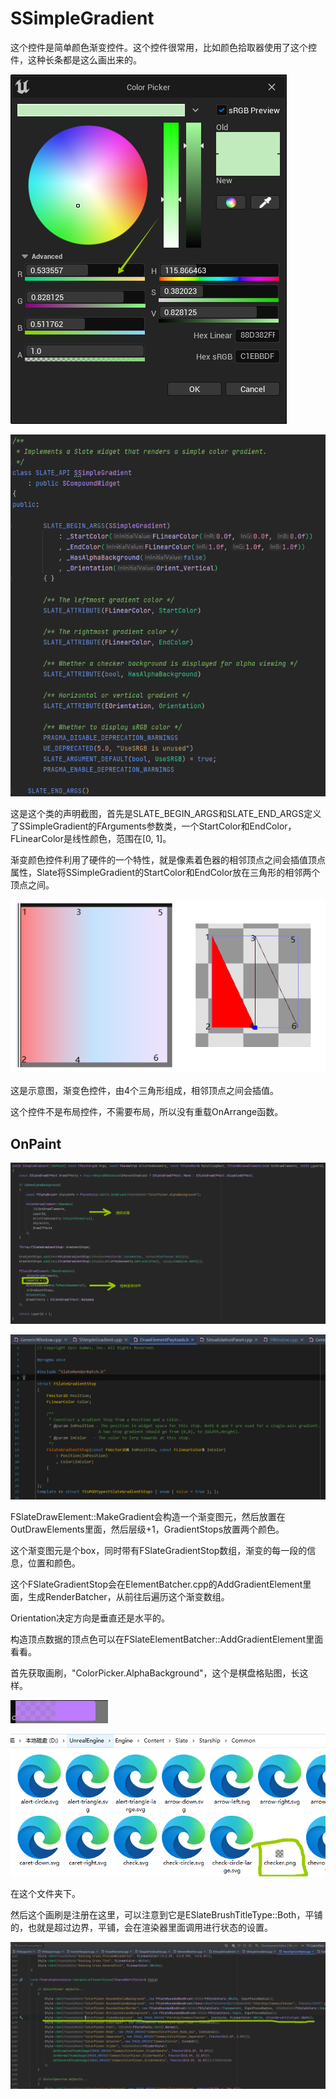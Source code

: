 # SSimpleGradient



这个控件是简单颜色渐变控件。这个控件很常用，比如颜色拾取器使用了这个控件，这种长条都是这么画出来的。

![](_static/Image/Slate/SSimpleGradient_ColorPicker.png)

![](_static/Image/Slate/SSimpleGradient.png)

这是这个类的声明截图，首先是SLATE_BEGIN_ARGS和SLATE_END_ARGS定义了SSimpleGradient的FArguments参数类，一个StartColor和EndColor，FLinearColor是线性颜色，范围在[0, 1]。



渐变颜色控件利用了硬件的一个特性，就是像素着色器的相邻顶点之间会插值顶点属性，Slate将SSimpleGradient的StartColor和EndColor放在三角形的相邻两个顶点之间。



![](_static/Image/Slate/SimpleGradient.png)

这是示意图，渐变色控件，由4个三角形组成，相邻顶点之间会插值。



这个控件不是布局控件，不需要布局，所以没有重载OnArrange函数。



## OnPaint

![](_static/Image/Slate/SSimpleGradient_OnPaint.png)

![](_static/Image/Slate/SSimpleGradient_GradientStop.png)

FSlateDrawElement::MakeGradient会构造一个渐变图元，然后放置在OutDrawElements里面，然后层级+1，GradientStops放置两个颜色。



这个渐变图元是个box，同时带有FSlateGradientStop数组，渐变的每一段的信息，位置和颜色。



这个FSlateGradientStop会在ElementBatcher.cpp的AddGradientElement里面，生成RenderBatcher，从前往后遍历这个渐变数组。



Orientation决定方向是垂直还是水平的。



构造顶点数据的顶点色可以在FSlateElementBatcher::AddGradientElement里面看看。



首先获取画刷，"ColorPicker.AlphaBackground"，这个是棋盘格贴图，长这样。

![](_static/Image/Slate/SSimpleGradient_ChessBoardGrid.png)

![](_static/Image/Slate/SSimpleGradient_Checker.png)

在这个文件夹下。



然后这个画刷是注册在这里，可以注意到它是ESlateBrushTitleType::Both，平铺的，也就是超过边界，平铺，会在渲染器里面调用进行状态的设置。

![](_static/Image/Slate/SSimpleGradient_AlphaBackground.png)













